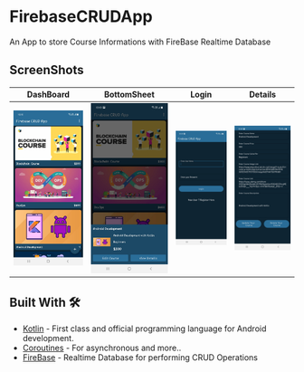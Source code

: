 # FirebaseCRUDApp
An App to store Course Informations with FireBase Realtime Database
## ScreenShots
DashBoard | BottomSheet | Login | Details 
--- | --- | --- |--- 
![](https://github.com/devrahul-2508/FirebaseCRUDApp/blob/main/art/Dashboard.jpg) | ![](https://github.com/devrahul-2508/FirebaseCRUDApp/blob/main/art/BottomSheet.jpg) | ![](https://github.com/devrahul-2508/FirebaseCRUDApp/blob/main/art/Login.jpg) | ![](https://github.com/devrahul-2508/FirebaseCRUDApp/blob/main/art/Details.jpg)

## Built With 🛠

- [Kotlin](https://kotlinlang.org/) - First class and official programming language for Android development.
- [Coroutines](https://kotlinlang.org/docs/reference/coroutines-overview.html) - For asynchronous and more..
- [FireBase](https://firebase.google.com/) - Realtime Database for performing CRUD Operations 
